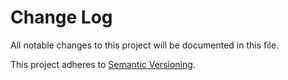 # Change Log

All notable changes to this project will be documented in this file.

This project adheres to [Semantic Versioning](https://semver.org/spec/v2.0.0.html).
